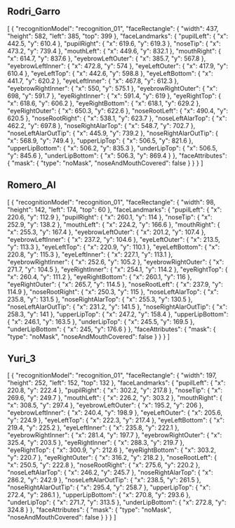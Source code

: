 ## Rodri_Garro
[
  {
    "recognitionModel": "recognition_01",
    "faceRectangle": {
      "width": 437,
      "height": 582,
      "left": 385,
      "top": 399
    },
    "faceLandmarks": {
      "pupilLeft": {
        "x": 442.5,
        "y": 610.4
      },
      "pupilRight": {
        "x": 619.6,
        "y": 619.3
      },
      "noseTip": {
        "x": 473.2,
        "y": 739.4
      },
      "mouthLeft": {
        "x": 449.6,
        "y": 832.1
      },
      "mouthRight": {
        "x": 614.7,
        "y": 837.6
      },
      "eyebrowLeftOuter": {
        "x": 385.7,
        "y": 567.8
      },
      "eyebrowLeftInner": {
        "x": 472.8,
        "y": 574
      },
      "eyeLeftOuter": {
        "x": 417.9,
        "y": 610.4
      },
      "eyeLeftTop": {
        "x": 442.6,
        "y": 598.8
      },
      "eyeLeftBottom": {
        "x": 441.7,
        "y": 620.2
      },
      "eyeLeftInner": {
        "x": 467.8,
        "y": 612.3
      },
      "eyebrowRightInner": {
        "x": 550,
        "y": 575.1
      },
      "eyebrowRightOuter": {
        "x": 698,
        "y": 591.7
      },
      "eyeRightInner": {
        "x": 591.4,
        "y": 619
      },
      "eyeRightTop": {
        "x": 618.6,
        "y": 606.2
      },
      "eyeRightBottom": {
        "x": 618.1,
        "y": 629.2
      },
      "eyeRightOuter": {
        "x": 650.3,
        "y": 622.6
      },
      "noseRootLeft": {
        "x": 490.4,
        "y": 620.5
      },
      "noseRootRight": {
        "x": 538.1,
        "y": 623.7
      },
      "noseLeftAlarTop": {
        "x": 462.2,
        "y": 697.8
      },
      "noseRightAlarTop": {
        "x": 548.7,
        "y": 702.7
      },
      "noseLeftAlarOutTip": {
        "x": 445.9,
        "y": 739.2
      },
      "noseRightAlarOutTip": {
        "x": 568.9,
        "y": 749.4
      },
      "upperLipTop": {
        "x": 506.5,
        "y": 821.6
      },
      "upperLipBottom": {
        "x": 506.2,
        "y": 835.3
      },
      "underLipTop": {
        "x": 506.5,
        "y": 845.6
      },
      "underLipBottom": {
        "x": 506.3,
        "y": 869.4
      }
    },
    "faceAttributes": {
      "mask": {
        "type": "noMask",
        "noseAndMouthCovered": false
      }
    }
  }
]

## Romero_AI
[
  {
    "recognitionModel": "recognition_01",
    "faceRectangle": {
      "width": 98,
      "height": 142,
      "left": 174,
      "top": 60
    },
    "faceLandmarks": {
      "pupilLeft": {
        "x": 220.6,
        "y": 112.9
      },
      "pupilRight": {
        "x": 260.1,
        "y": 114
      },
      "noseTip": {
        "x": 252.9,
        "y": 138.2
      },
      "mouthLeft": {
        "x": 224.2,
        "y": 166.6
      },
      "mouthRight": {
        "x": 255.3,
        "y": 167.4
      },
      "eyebrowLeftOuter": {
        "x": 201.2,
        "y": 107.4
      },
      "eyebrowLeftInner": {
        "x": 237.2,
        "y": 104.6
      },
      "eyeLeftOuter": {
        "x": 213.5,
        "y": 113.3
      },
      "eyeLeftTop": {
        "x": 220.9,
        "y": 110.1
      },
      "eyeLeftBottom": {
        "x": 220.8,
        "y": 115.3
      },
      "eyeLeftInner": {
        "x": 227.1,
        "y": 113.1
      },
      "eyebrowRightInner": {
        "x": 252.6,
        "y": 105.2
      },
      "eyebrowRightOuter": {
        "x": 271.7,
        "y": 104.5
      },
      "eyeRightInner": {
        "x": 254.1,
        "y": 114.2
      },
      "eyeRightTop": {
        "x": 260.4,
        "y": 111.2
      },
      "eyeRightBottom": {
        "x": 260.1,
        "y": 116
      },
      "eyeRightOuter": {
        "x": 265.7,
        "y": 114.5
      },
      "noseRootLeft": {
        "x": 237.9,
        "y": 114.9
      },
      "noseRootRight": {
        "x": 250.3,
        "y": 115
      },
      "noseLeftAlarTop": {
        "x": 235.8,
        "y": 131.5
      },
      "noseRightAlarTop": {
        "x": 255.3,
        "y": 130.5
      },
      "noseLeftAlarOutTip": {
        "x": 231.2,
        "y": 141.5
      },
      "noseRightAlarOutTip": {
        "x": 258.3,
        "y": 141
      },
      "upperLipTop": {
        "x": 247.2,
        "y": 158.4
      },
      "upperLipBottom": {
        "x": 246.1,
        "y": 163.5
      },
      "underLipTop": {
        "x": 245.5,
        "y": 169.5
      },
      "underLipBottom": {
        "x": 245,
        "y": 176.6
      }
    },
    "faceAttributes": {
      "mask": {
        "type": "noMask",
        "noseAndMouthCovered": false
      }
    }
  }
]

## Yuri_3
[
  {
    "recognitionModel": "recognition_01",
    "faceRectangle": {
      "width": 197,
      "height": 252,
      "left": 152,
      "top": 132
    },
    "faceLandmarks": {
      "pupilLeft": {
        "x": 220.8,
        "y": 222.4
      },
      "pupilRight": {
        "x": 302.2,
        "y": 217.8
      },
      "noseTip": {
        "x": 269.6,
        "y": 249.7
      },
      "mouthLeft": {
        "x": 226.2,
        "y": 303.2
      },
      "mouthRight": {
        "x": 308.5,
        "y": 297.4
      },
      "eyebrowLeftOuter": {
        "x": 195.2,
        "y": 206
      },
      "eyebrowLeftInner": {
        "x": 240.4,
        "y": 198.9
      },
      "eyeLeftOuter": {
        "x": 205.6,
        "y": 224.9
      },
      "eyeLeftTop": {
        "x": 222.3,
        "y": 217.4
      },
      "eyeLeftBottom": {
        "x": 219.4,
        "y": 225.2
      },
      "eyeLeftInner": {
        "x": 235.8,
        "y": 222.1
      },
      "eyebrowRightInner": {
        "x": 281.4,
        "y": 197.7
      },
      "eyebrowRightOuter": {
        "x": 325.4,
        "y": 203.5
      },
      "eyeRightInner": {
        "x": 288.3,
        "y": 219.7
      },
      "eyeRightTop": {
        "x": 300.9,
        "y": 212.6
      },
      "eyeRightBottom": {
        "x": 303.2,
        "y": 220.7
      },
      "eyeRightOuter": {
        "x": 316.2,
        "y": 218.2
      },
      "noseRootLeft": {
        "x": 250.5,
        "y": 222.8
      },
      "noseRootRight": {
        "x": 275.6,
        "y": 220.2
      },
      "noseLeftAlarTop": {
        "x": 246.2,
        "y": 245.7
      },
      "noseRightAlarTop": {
        "x": 286.2,
        "y": 242.9
      },
      "noseLeftAlarOutTip": {
        "x": 238.5,
        "y": 261.5
      },
      "noseRightAlarOutTip": {
        "x": 295.4,
        "y": 258.7
      },
      "upperLipTop": {
        "x": 272.4,
        "y": 286.1
      },
      "upperLipBottom": {
        "x": 270.8,
        "y": 293.6
      },
      "underLipTop": {
        "x": 271.7,
        "y": 313.5
      },
      "underLipBottom": {
        "x": 272.8,
        "y": 324.8
      }
    },
    "faceAttributes": {
      "mask": {
        "type": "noMask",
        "noseAndMouthCovered": false
      }
    }
  }
]
